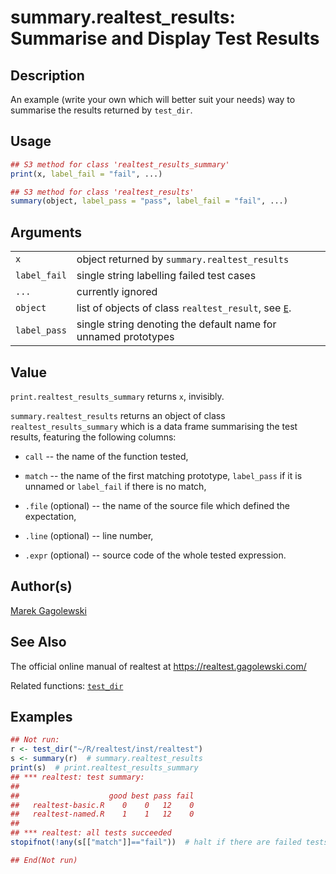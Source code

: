 # summary.realtest_results: Summarise and Display Test Results

## Description

An example (write your own which will better suit your needs) way to summarise the results returned by `test_dir`.

## Usage

``` r
## S3 method for class 'realtest_results_summary'
print(x, label_fail = "fail", ...)

## S3 method for class 'realtest_results'
summary(object, label_pass = "pass", label_fail = "fail", ...)
```

## Arguments

|              |                                                                |
|--------------|----------------------------------------------------------------|
| `x`          | object returned by `summary.realtest_results`                  |
| `label_fail` | single string labelling failed test cases                      |
| `...`        | currently ignored                                              |
| `object`     | list of objects of class `realtest_result`, see [`E`](E.md).   |
| `label_pass` | single string denoting the default name for unnamed prototypes |

## Value

`print.realtest_results_summary` returns `x`, invisibly.

`summary.realtest_results` returns an object of class `realtest_results_summary` which is a data frame summarising the test results, featuring the following columns:

-   `call` -- the name of the function tested,

-   `match` -- the name of the first matching prototype, `label_pass` if it is unnamed or `label_fail` if there is no match,

-   `.file` (optional) -- the name of the source file which defined the expectation,

-   `.line` (optional) -- line number,

-   `.expr` (optional) -- source code of the whole tested expression.

## Author(s)

[Marek Gagolewski](https://www.gagolewski.com/)

## See Also

The official online manual of <span class="pkg">realtest</span> at <https://realtest.gagolewski.com/>

Related functions: [`test_dir`](test_dir.md)

## Examples




```r
## Not run: 
r <- test_dir("~/R/realtest/inst/realtest")
s <- summary(r)  # summary.realtest_results
print(s)  # print.realtest_results_summary
## *** realtest: test summary:
##                   
##                    good best pass fail
##   realtest-basic.R    0    0   12    0
##   realtest-named.R    1    1   12    0
## 
## *** realtest: all tests succeeded
stopifnot(!any(s[["match"]]=="fail"))  # halt if there are failed tests

## End(Not run)
```
